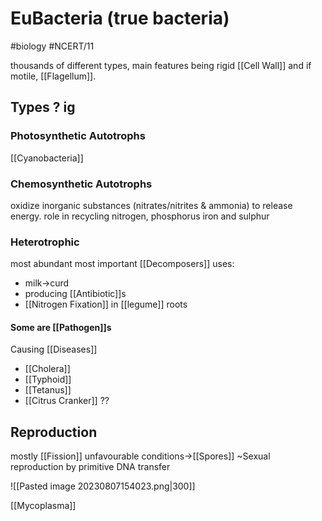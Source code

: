 # EuBacteria (true bacteria)
#biology #NCERT/11 

thousands of different types, main features being rigid [[Cell Wall]] and if motile, [[Flagellum]].

## Types ? ig
### Photosynthetic Autotrophs
[[Cyanobacteria]]

### Chemosynthetic Autotrophs
oxidize inorganic substances (nitrates/nitrites & ammonia) to release energy. 
role in recycling nitrogen, phosphorus iron and sulphur

### Heterotrophic 
most abundant
most important [[Decomposers]]
uses:
- milk->curd
- producing [[Antibiotic]]s 
- [[Nitrogen Fixation]] in [[legume]] roots
#### Some are [[Pathogen]]s
Causing [[Diseases]] 
- [[Cholera]]
- [[Typhoid]]
- [[Tetanus]]
- [[Citrus Cranker]] ??

## Reproduction
mostly [[Fission]]
unfavourable conditions->[[Spores]]
~Sexual reproduction by primitive DNA transfer

![[Pasted image 20230807154023.png|300]]

[[Mycoplasma]]